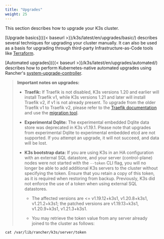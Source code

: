 ```yaml
---
title: "Upgrades"
weight: 25
---
```


This section describes how to upgrade your K3s cluster.

[Upgrade basics]({{< baseurl >}}/k3s/latest/en/upgrades/basic/) describes several techniques for upgrading your cluster manually. It can also be used as a basis for upgrading through third-party Infrastructure-as-Code tools like [Terraform](https://www.terraform.io/).

[Automated upgrades]({{< baseurl >}}/k3s/latest/en/upgrades/automated/) describes how to perform Kubernetes-native automated upgrades using Rancher's [system-upgrade-controller](https://github.com/rancher/system-upgrade-controller).

> **Important notes on upgrades:**
>
> - **Traefik:** If Traefik is not disabled, K3s versions 1.20 and earlier will install Traefik v1, while K3s versions 1.21 and later will install Traefik v2, if v1 is not already present.  To upgrade from the older Traefik v1 to Traefik v2, please refer to the [Traefik documentation](https://doc.traefik.io/traefik/migration/v1-to-v2/) and use the [migration tool](https://github.com/traefik/traefik-migration-tool).
>
> - **Experimental Dqlite:** The experimental embedded Dqlite data store was deprecated in K3s v1.19.1. Please note that upgrades from experimental Dqlite to experimental embedded etcd are not supported. If you attempt an upgrade, it will not succeed, and data will be lost.
>
> - **K3s bootstrap data:** If you are using K3s in an HA configuration with an external SQL datastore, and your server (control-plane) nodes were not started with the `--token` CLI flag, you will no longer be able to add additional K3s servers to the cluster without specifying the token. Ensure that you retain a copy of this token, as it is required when restoring from backup. Previously, K3s did not enforce the use of a token when using external SQL datastores. 
>   - The affected versions are <= v1.19.12+k3s1, v1.20.8+k3s1, v1.21.2+k3s1; the patched versions are v1.19.13+k3s1, v1.20.9+k3s1, v1.21.3+k3s1.
>
>   - You may retrieve the token value from any server already joined to the cluster as follows:
```
cat /var/lib/rancher/k3s/server/token
```
